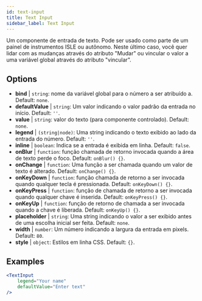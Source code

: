 ```yaml
---
id: text-input
title: Text Input
sidebar_label: Text Input
---
```


Um componente de entrada de texto. Pode ser usado como parte de um painel de instrumentos ISLE ou autônomo. Neste último caso, você quer lidar com as mudanças através do atributo "Mudar" ou vincular o valor a uma variável global através do atributo "vincular".

## Options

* __bind__ | `string`: nome da variável global para o número a ser atribuído a. Default: `none`.
* __defaultValue__ | `string`: Um valor indicando o valor padrão da entrada no início. Default: `''`.
* __value__ | `string`: valor do texto (para componente controlado). Default: `none`.
* __legend__ | `(string|node)`: Uma string indicando o texto exibido ao lado da entrada do número. Default: `''`.
* __inline__ | `boolean`: Indica se a entrada é exibida em linha. Default: `false`.
* __onBlur__ | `function`: função chamada de retorno invocada quando a área de texto perde o foco. Default: `onBlur() {}`.
* __onChange__ | `function`: Uma função a ser chamada quando um valor de texto é alterado. Default: `onChange() {}`.
* __onKeyDown__ | `function`: função chamada de retorno a ser invocada quando qualquer tecla é pressionada. Default: `onKeyDown() {}`.
* __onKeyPress__ | `function`: função de chamada de retorno a ser invocada quando qualquer chave é inserida. Default: `onKeyPress() {}`.
* __onKeyUp__ | `function`: função de retorno de chamada a ser invocada quando a chave é liberada. Default: `onKeyUp() {}`.
* __placeholder__ | `string`: Uma string indicando o valor a ser exibido antes de uma escolha inicial ser feita. Default: `none`.
* __width__ | `number`: Um número indicando a largura da entrada em pixels. Default: `80`.
* __style__ | `object`: Estilos em linha CSS. Default: `{}`.


## Examples

```jsx live
<TextInput
    legend="Your name"
    defaultValue="Enter text"
/>
```

